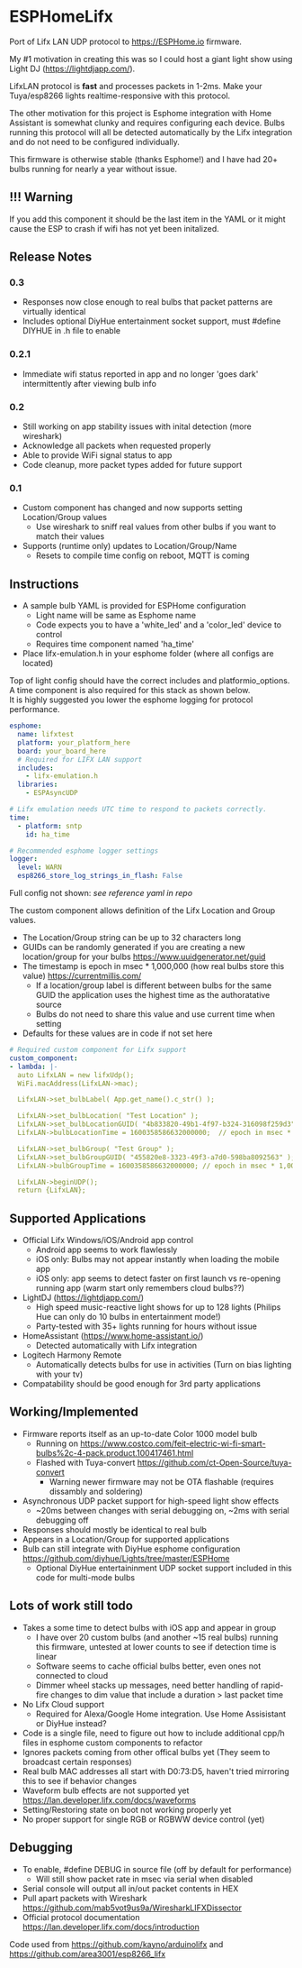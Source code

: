 # ESPHomeLifx

Port of Lifx LAN UDP protocol to <https://ESPHome.io> firmware.  

My #1 motivation in creating this was so I could host a giant light show using Light DJ (<https://lightdjapp.com/>).  

LifxLAN protocol is __**fast**__ and processes packets in 1-2ms. Make your Tuya/esp8266 lights realtime-responsive with this protocol.

The other motivation for this project is Esphome integration with Home Assistant is somewhat clunky and requires configuring each device.  Bulbs running this protocol will all be detected automatically by the Lifx integration and do not need to be configured individually.

This firmware is otherwise stable (thanks Esphome!) and I have had 20+ bulbs running for nearly a year without issue.

## !!! Warning

If you add this component it should be the last item in the YAML or it might cause the ESP to crash if wifi has not yet been initalized.

## Release Notes

### 0.3

- Responses now close enough to real bulbs that packet patterns are virtually identical
- Includes optional DiyHue entertainment socket support, must #define DIYHUE in .h file to enable

### 0.2.1

- Immediate wifi status reported in app and no longer 'goes dark' intermittently after viewing bulb info

### 0.2

- Still working on app stability issues with inital detection (more wireshark)
- Acknowledge all packets when requested properly
- Able to provide WiFi signal status to app
- Code cleanup, more packet types added for future support

### 0.1

- Custom component has changed and now supports setting Location/Group values
  - Use wireshark to sniff real values from other bulbs if you want to match their values
- Supports (runtime only) updates to Location/Group/Name
  - Resets to compile time config on reboot, MQTT is coming

## Instructions

- A sample bulb YAML is provided for ESPHome configuration
  - Light name will be same as Esphome name
  - Code expects you to have a 'white_led' and a 'color_led' device to control
  - Requires time component named 'ha_time'
- Place lifx-emulation.h in your esphome folder (where all configs are located)

Top of light config should have the correct includes and platformio_options.  
A time component is also required for this stack as shown below.  
It is highly suggested you lower the esphome logging for protocol performance.

```yaml
esphome:
  name: lifxtest
  platform: your_platform_here
  board: your_board_here
  # Required for LIFX LAN support
  includes:
    - lifx-emulation.h
  libraries:
    - ESPAsyncUDP

# Lifx emulation needs UTC time to respond to packets correctly.  
time:
  - platform: sntp
    id: ha_time

# Recommended esphome logger settings
logger:
  level: WARN
  esp8266_store_log_strings_in_flash: False
```

Full config not shown: *see reference yaml in repo*

The custom component allows definition of the Lifx Location and Group values.

- The Location/Group string can be up to 32 characters long
- GUIDs can be randomly generated if you are creating a new location/group for your bulbs <https://www.uuidgenerator.net/guid>
- The timestamp is epoch in msec * 1,000,000 (how real bulbs store this value) <https://currentmillis.com/>
  - If a location/group label is different between bulbs for the same GUID the application uses the highest time as the authoratative source
  - Bulbs do not need to share this value and use current time when setting
- Defaults for these values are in code if not set here

```yaml
# Required custom component for Lifx support
custom_component:
- lambda: |-
  auto LifxLAN = new lifxUdp();
  WiFi.macAddress(LifxLAN->mac);

  LifxLAN->set_bulbLabel( App.get_name().c_str() );  

  LifxLAN->set_bulbLocation( "Test Location" );
  LifxLAN->set_bulbLocationGUID( "4b833820-49b1-4f97-b324-316098f259d3" );
  LifxLAN->bulbLocationTime = 1600358586632000000;  // epoch in msec * 1,000,000

  LifxLAN->set_bulbGroup( "Test Group" );
  LifxLAN->set_bulbGroupGUID( "455820e8-3323-49f3-a7d0-598ba8092563" );
  LifxLAN->bulbGroupTime = 1600358586632000000; // epoch in msec * 1,000,000

  LifxLAN->beginUDP();
  return {LifxLAN};
```

## Supported Applications

- Official Lifx Windows/iOS/Android app control
  - Android app seems to work flawlessly
  - iOS only: Bulbs may not appear instantly when loading the mobile app
  - iOS only: app seems to detect faster on first launch vs re-opening running app (warm start only remembers cloud bulbs??)
- LightDJ (<https://lightdjapp.com/>)
  - High speed music-reactive light shows for up to 128 lights (Philips Hue can only do 10 bulbs in entertainment mode!)
  - Party-tested with 35+ lights running for hours without issue
- HomeAssistant (<https://www.home-assistant.io/>)
  - Detected automatically with Lifx integration
- Logitech Harmony Remote
  - Automatically detects bulbs for use in activities (Turn on bias lighting with your tv)
- Compatability should be good enough for 3rd party applications

## Working/Implemented

- Firmware reports itself as an up-to-date Color 1000 model bulb
  - Running on <https://www.costco.com/feit-electric-wi-fi-smart-bulbs%2c-4-pack.product.100417461.html>
  - Flashed with Tuya-convert <https://github.com/ct-Open-Source/tuya-convert>
    - Warning newer firmware may not be OTA flashable (requires dissambly and soldering)
- Asynchronous UDP packet support for high-speed light show effects
  - ~20ms between changes with serial debugging on, ~2ms with serial debugging off
- Responses should mostly be identical to real bulb
- Appears in a Location/Group for supported applications
- Bulb can still integrate with DiyHue esphome configuration <https://github.com/diyhue/Lights/tree/master/ESPHome>
  - Optional DiyHue entertaininment UDP socket support included in this code for multi-mode bulbs

## Lots of work still todo

- Takes a some time to detect bulbs with iOS app and appear in group
  - I have over 20 custom bulbs (and another ~15 real bulbs) running this firmware, untested at lower counts to see if detection time is linear
  - Software seems to cache official bulbs better, even ones not connected to cloud
  - Dimmer wheel stacks up messages, need better handling of rapid-fire changes to dim value that include a duration > last packet time
- No Lifx Cloud support
  - Required for Alexa/Google Home integration.  Use Home Assisistant or DiyHue instead?  
- Code is a single file, need to figure out how to include additional cpp/h files in esphome custom components to refactor
- Ignores packets coming from other offical bulbs yet (They seem to broadcast certain responses)
- Real bulb MAC addresses all start with D0:73:D5, haven't tried mirroring this to see if behavior changes
- Waveform bulb effects are not supported yet <https://lan.developer.lifx.com/docs/waveforms>
- Setting/Restoring state on boot not working properly yet
- No proper support for single RGB or RGBWW device control (yet)

## Debugging

- To enable, #define DEBUG in source file (off by default for performance)
  - Will still show packet rate in msec via serial when disabled
- Serial console will output all in/out packet contents in HEX
- Pull apart packets with Wireshark <https://github.com/mab5vot9us9a/WiresharkLIFXDissector>
- Official protocol documentation <https://lan.developer.lifx.com/docs/introduction>

Code used from <https://github.com/kayno/arduinolifx> and <https://github.com/area3001/esp8266_lifx>
